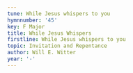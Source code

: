 ```yaml
---
tune: While Jesus whispers to you
hymnnumber: '45'
key: F Major
title: While Jesus Whispers
firstline: While Jesus whispers to you
topic: Invitation and Repentance
author: Will E. Witter
year: '-'
---
```

